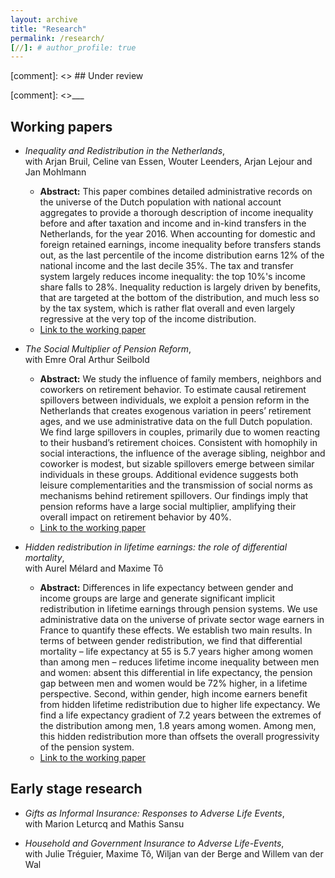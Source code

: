 ```yaml
---
layout: archive
title: "Research"
permalink: /research/
[//]: # author_profile: true
---
```



[comment]: <> ## Under review


[comment]: <>___

## Working papers

- *Inequality and Redistribution in the Netherlands*,  
with  Arjan Bruil, Celine van Essen, Wouter Leenders, Arjan Lejour and Jan Mohlmann

    - **Abstract:**  This paper combines detailed administrative records on the universe of the Dutch population with national account aggregates to provide a thorough description of income inequality before and after taxation and income and in-kind transfers in the Netherlands, for the year 2016.  When accounting for domestic and foreign retained earnings, income inequality before transfers stands out, as the last percentile of the income distribution earns 12% of the national income and the last decile 35%.  The tax and transfer system largely reduces income inequality:  the top 10%'s income share falls to 28%.  Inequality reduction is largely driven by benefits, that are targeted at the bottom of the distribution, and much less so by the tax system, which is rather flat overall and even largely regressive at the very top of the income distribution. 
    - [Link to the working paper](https://www.cpb.nl/sites/default/files/omnidownload/CPB-Discussion-Paper-436-Inequality-and-Redistribution-in-the-Netherlands.pdf)

- *The Social Multiplier of Pension Reform*,  
with Emre Oral Arthur Seilbold

    - **Abstract:**  We study the influence of family members, neighbors and coworkers on retirement behavior. To estimate causal retirement spillovers between individuals, we exploit a pension reform in the Netherlands that creates exogenous variation in peers’ retirement ages, and we use administrative data on the full Dutch population. We find large spillovers in couples, primarily due to women reacting to their husband’s retirement choices. Consistent with homophily in social interactions, the influence of the average sibling, neighbor and coworker is modest, but sizable spillovers emerge between similar individuals in these groups. Additional evidence suggests both leisure complementarities and the transmission of social norms as mechanisms behind retirement spillovers. Our findings imply that pension reforms have a large social multiplier, amplifying their overall impact on retirement behavior by 40%.
    - [Link to the working paper](https://www.cesifo.org/DocDL/cesifo1_wp10999.pdf)

- *Hidden redistribution in lifetime earnings: the role of differential mortality*,  
with Aurel Mélard and Maxime Tô 

    - **Abstract:** Differences in life expectancy between gender and income groups are large and generate significant implicit redistribution in lifetime earnings through pension systems. We use administrative data on the universe of private sector wage earners in France to quantify these effects. We establish two main results. In terms of between gender redistribution, we find that differential mortality – life expectancy at 55 is 5.7 years higher among women than among men – reduces lifetime income inequality between men and women: absent this differential in life expectancy, the pension gap between men and women would be 72% higher, in a lifetime perspective. Second, within gender, high income earners benefit from hidden lifetime redistribution due to higher life expectancy. We find a life expectancy gradient of 7.2 years between the extremes of the distribution among men, 1.8 years among women. Among men, this hidden redistribution more than offsets the overall progressivity of the pension system.
    - [Link to the working paper](https://ifs.org.uk/publications/hidden-redistribution-lifetime-earnings-role-differential-mortality)


## Early stage research

- *Gifts as Informal Insurance: Responses to Adverse Life Events*,  
with Marion Leturcq and Mathis Sansu

- *Household and Government Insurance to Adverse Life-Events*,   
with Julie Tréguier, Maxime Tô, Wiljan van der Berge and Willem van der Wal


